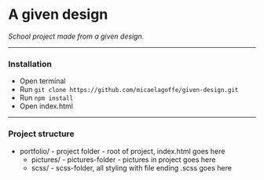 # A given design
*School project made from a given design.*

---

### Installation
- Open terminal
- Run `git clone https://github.com/micaelagoffe/given-design.git`
- Run `npm install`
- Open index.html

---

### Project structure
- portfolio/ - project folder - root of project, index.html goes here
  - pictures/ - pictures-folder - pictures in project goes here
  - scss/ - scss-folder, all styling with file ending .scss goes here
